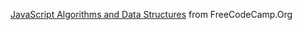 [JavaScript Algorithms and Data Structures](https://www.freecodecamp.org/learn/javascript-algorithms-and-data-structures/) from FreeCodeCamp.Org
